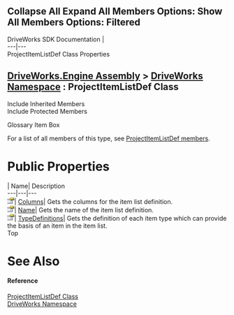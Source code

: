 Collapse All Expand All Members Options: Show All  Members Options: Filtered   
---  
DriveWorks SDK Documentation  |   
---|---  
ProjectItemListDef Class Properties   
  
[DriveWorks.Engine Assembly](topic2156.md) > [DriveWorks Namespace](topic2159.md) : ProjectItemListDef Class  
---  
  
Include Inherited Members    
Include Protected Members    


Glossary Item Box

For a list of all members of this type, see [ProjectItemListDef members](topic4512.md).

# Public Properties

| Name| Description  
---|---|---  
![Public Property](dotnetimages/publicProperty.gif)| [Columns](topic4527.md)| Gets the columns for the item list definition.   
![Public Property](dotnetimages/publicProperty.gif)| [Name](topic4528.md)| Gets the name of the item list definition.   
![Public Property](dotnetimages/publicProperty.gif)| [TypeDefinitions](topic4529.md)| Gets the definition of each item type which can provide the basis of an item in the item list.   
Top

# See Also

#### Reference

[ProjectItemListDef Class](topic4511.md)   
[DriveWorks Namespace](topic2159.md)



